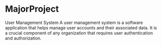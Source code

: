 # MajorProject
User Management System
A user management system is a software application that helps manage user accounts and their associated data. It is a crucial component of any organization that requires user authentication and authorization.

